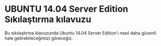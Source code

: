 UBUNTU 14.04 Server Edition Sıkılaştırma kılavuzu
===============================

Bu sıkılaştırma klavuzunda Ubuntu 14.04 Server Edition'ı nasıl daha güvenli hale getirebileceğimizi göreceğiz.

